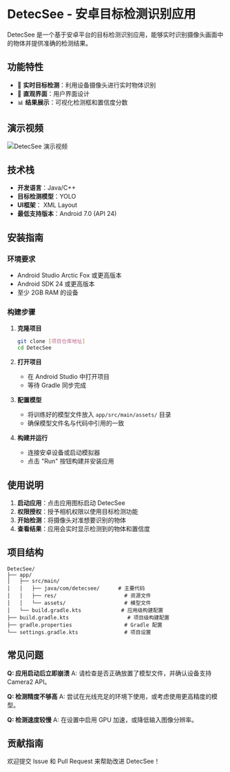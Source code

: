 # DetecSee - 安卓目标检测识别应用

DetecSee 是一个基于安卓平台的目标检测识别应用，能够实时识别摄像头画面中的物体并提供准确的检测结果。

## 功能特性

- 📱 **实时目标检测**：利用设备摄像头进行实时物体识别
- 🎨 **直观界面**：用户界面设计
- 📊 **结果展示**：可视化检测框和置信度分数

## 演示视频

![DetecSee 演示视频](https://github.com/user-attachments/assets/39ede45b-0a46-48c3-9b10-76995e78daa8)

## 技术栈

- **开发语言**：Java/C++
- **目标检测模型**：YOLO 
- **UI框架**： XML Layout
- **最低支持版本**：Android 7.0 (API 24)

## 安装指南

### 环境要求
- Android Studio Arctic Fox 或更高版本
- Android SDK 24 或更高版本
- 至少 2GB RAM 的设备

### 构建步骤

1. **克隆项目**
   ```bash
   git clone [项目仓库地址]
   cd DetecSee
   ```

2. **打开项目**
   - 在 Android Studio 中打开项目
   - 等待 Gradle 同步完成

3. **配置模型**
   - 将训练好的模型文件放入 `app/src/main/assets/` 目录
   - 确保模型文件名与代码中引用的一致

4. **构建并运行**
   - 连接安卓设备或启动模拟器
   - 点击 "Run" 按钮构建并安装应用

## 使用说明

1. **启动应用**：点击应用图标启动 DetecSee
2. **权限授权**：授予相机权限以使用目标检测功能
3. **开始检测**：将摄像头对准想要识别的物体
4. **查看结果**：应用会实时显示检测到的物体和置信度

## 项目结构

```
DetecSee/
├── app/
│   ├── src/main/
│   │   ├── java/com/detecsee/      # 主要代码
│   │   ├── res/                      # 资源文件
│   │   └── assets/                   # 模型文件
│   └── build.gradle.kts             # 应用级构建配置
├── build.gradle.kts                   # 项目级构建配置
├── gradle.properties                 # Gradle 配置
└── settings.gradle.kts               # 项目设置
```

## 常见问题

**Q: 应用启动后立即崩溃**
A: 请检查是否正确放置了模型文件，并确认设备支持 Camera2 API。

**Q: 检测精度不够高**
A: 尝试在光线充足的环境下使用，或考虑使用更高精度的模型。

**Q: 检测速度较慢**
A: 在设置中启用 GPU 加速，或降低输入图像分辨率。

## 贡献指南

欢迎提交 Issue 和 Pull Request 来帮助改进 DetecSee！